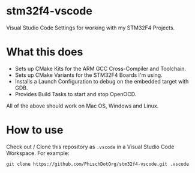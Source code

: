 # stm32f4-vscode
Visual Studio Code Settings for working with my STM32F4 Projects.

# What this does
* Sets up CMake Kits for the ARM GCC Cross-Compiler and Toolchain.
* Sets up CMake Variants for the STM32F4 Boards I'm using.
* Installs a Launch Configuration to debug on the embedded target with GDB.
* Provides Build Tasks to start and stop OpenOCD.

All of the above should work on Mac OS, Windows and Linux.

# How to use
Check out / Clone this repository as `.vscode` in a Visual Studio Code Workspace. For example:

`git clone https://github.com/PhischDotOrg/stm32f4-vscode.git .vscode`
